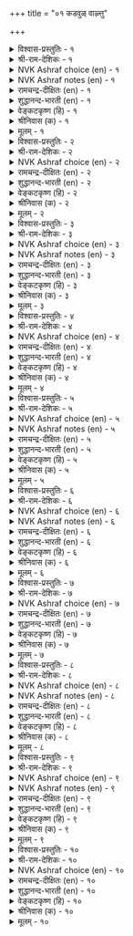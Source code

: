 +++
title = "०१ कडवुळ् वाऴ्त्तु"

+++


<details><summary>विश्वास-प्रस्तुतिः - १</summary>

अ-कर मुदल ऎऴुत्त् ऎल्लाम् आदि  
भगवन् मुदट्र् ए उलगु।       १
</details>

<details><summary>श्री-राम-देशिकः - १</summary>

अकाराद् एव **निर्यान्ति**  
समस्तान्य् अक्षराणि च ।  
चराचर-प्रपञ्चोऽयम्  
ईश्वराद् एव **जायते** ॥ १॥
</details>

<details><summary>NVK Ashraf choice (en) - १</summary>

०००१
With alpha begins all alphabets;
And the world with the first Bagavan. *
(K.N. Subramanyam), (K.R. Srinivasa Iyengar)
</details>

<details><summary>NVK Ashraf notes (en) - १</summary>

१. "Bagavan". Scholars differ in their opinion as to what this word stands for. Most traditional and modern scholars, based on the title of the chapter "In praise of God", render the word to mean "Creator God". However Jaina scholars claim that the word "आदि भगवन्" [Ādi bagavan] is a clear reference to the name of the first Jina Thirthankara "ādeenath" or rashabha (Chakravarti, १९५१; Subramanyam, १९८७). It is interesting to note that Valluvar who has used very few words of Sanskrit origin in his whole work, opted for the twin word "आदि भगवन्" here. Moreover, since the simile "ऎऴुत्तॆल्लाम्" is plural, the emphasis "उलगु" should also be taken in plural. The "world" could thus means the "people of the world" (उलगत्तार्क्कु).
</details>

<details><summary>रामचन्द्र-दीक्षितः (en) - १</summary>

1\. akaram mutala, eḻuttu ellām; āti-  
pakavaṉ mutaṟṟē, ulaku.

1\. All the letters have the letter ‘A’ as their Origin; this world has God as its origin.  
</details>

<details><summary>शुद्धानन्द-भारती (en) - १</summary>

1\. அகர முதல எழுத்தெல்லாம் ஆதி  
பகவன் முதற்றே உலகு  
'A' leads letters; the Ancient Lord  
Leads and lords the entire world.         1  
</details>

<details><summary>वेङ्कटकृष्ण (हि) - १</summary>

1
अक्षर सबके आदि में, है अकार का स्थान ।  
अखिल लोक का आदि तो, रहा आदि भगवान ॥
</details>

<details><summary>श्रीनिवास (क) - १</summary>

1. अक्षरगळिगॆल्ला अकारवे मॊदलु, लोकक्कॆल्ला मॊदलु आदि भगवन् 

</details>

<details><summary>मूलम् - १</summary>

अगर मुदल ऎऴुत्तॆल्लाम् आदि  
पगवन् मुदट्रे उलगु।       १
</details>

<details><summary>विश्वास-प्रस्तुतिः - २</summary>

कट्रदनाल्+++(=शिक्षया)+++ आय पयन्+++(=फलम्)+++ ऎन्कॊल्+++(=??)+++ वाल्+++(=??-)+++-अऱिवन्  
नल्+ताळ्+++(=पाद)+++-तॊऴा+++(=पूजा)+++-अऱ् ऎनिन्।       २
</details>

<details><summary>श्री-राम-देशिकः - २</summary>

ईशस्य ज्ञानरूपस्य  
विना पाद-**निषेवणम्** ।  
**सन्त्व् अधीतानि** शास्त्रणि  
**न** तैर् अस्ति **प्रयोजनम्** ॥ २॥
</details>

<details><summary>NVK Ashraf choice (en) - २</summary>

०००२
Of what avail is learning if one worships not
The holy feet of Pure Intelligence? *
(V.V.S. Aiyar), (G. Vanmikanathan)
</details>

<details><summary>रामचन्द्र-दीक्षितः (en) - २</summary>

2\. kaṟṟataṉāl āya payaṉ eṉkol-vāl-aṟivaṉ  
nal tāḷ toḻāar eṉiṉ?.

2\. Of what avail is learning, if the learned do not adore the good feet of Him who is Immaculate Wisdom?  
</details>

<details><summary>शुद्धानन्द-भारती (en) - २</summary>

2\. கற்றதனா லாய பயனென்கொல் வாலறிவன்  
நற்றாள் தொழாஅர் எனின்  
That lore is vain which does not fall  
At His good feet who knoweth all.         2  
</details>

<details><summary>वेङ्कटकृष्ण (हि) - २</summary>

2
विद्योपार्जन भी भला, क्या आयेगा काम ।  
श्रीपद पर सत्याज्ञ के, यदि नहिं किया प्रणाम ॥
</details>

<details><summary>श्रीनिवास (क) - २</summary>

2. परम शुद्दज्ञान स्वरूपद भगवन्तन सत् पादगळिगॆ नमिसदिद्दरॆ कलितन्दरिन्दाद फलवेनु ?

</details>

<details><summary>मूलम् - २</summary>

कट्रदनाल् आय पयनॆन्गॊल् वालऱिवन्  
नट्राळ् तॊऴाअर् ऎनिन्।       २
</details>

<details><summary>विश्वास-प्रस्तुतिः - ३</summary>

मलर्-मिसै एकिनान् माण्+++(=महत्)+++-अडि सेर्न्दार्  
निल+++(=भू)+++-मिसै+++(=खं)+++ नीडु+++(=चिरं)+++ वाऴ्वार्।      ३
</details>

<details><summary>श्री-राम-देशिकः - ३</summary>

भक्तानां मानसाम्भोज-  
वासिनो जगद्-ईशितुः ।  
**भजतां** पाद-युगलं  
**जायन्ते** नित्य-सम्पदः ॥ ३॥
</details>

<details><summary>NVK Ashraf choice (en) - ३</summary>

०००३
Long life on earth is theirs who reach
The glorious feet of Him who walked on flowers.
(P.S. Sundaram), (V.V.S. Aiyar)
</details>

<details><summary>NVK Ashraf notes (en) - ३</summary>

३. An alternate 'mystical' translation, but not implied in the original: "The Supreme dwells within the lotus of the heart. Those who reach His Splendid Feet dwell endearingly within unearthly realms" - (Satguru Subramuniyaswami). Other translators who adopted this interpretation Parithiyār and Kālingar (two of the five known ancient commentators of Tirukkural) include (G. Vanmikanathan), (K. Krishnaswamy & Vijaya Ramkumar) and (C. Rajagopalachari).
</details>

<details><summary>रामचन्द्र-दीक्षितः (en) - ३</summary>

3\. malarmicai ēkiṉāṉ māṇ aṭi cērntār  
nilamicai nīṭu vāḻvār.

3\. Those who find refuge in the great feet (of Him) who lives in the lotus of the heart (of the devotee) live eternally in heaven.  
</details>

<details><summary>शुद्धानन्द-भारती (en) - ३</summary>

3\. மலர்மிசை ஏகினான் மாணடி சேர்ந்தார்  
நிலமிசை நீடுவாழ் வார்  
Long they live on earth who gain  
The feet of God in florid brain.         3  
</details>

<details><summary>वेङ्कटकृष्ण (हि) - ३</summary>

3
हृदय-पद्‍म-गत ईश के, पाद-पद्‍म जो पाय ।  
श्रेयस्कर वरलोक में, चिरजीवी रह जाय ॥
</details>

<details><summary>श्रीनिवास (क) - ३</summary>

3. मलरॊळुज्जीविसुववन परम पादगळन्नु सेरिदवरु भूमिय मेलॆ निडुगाल बाळुवरु

</details>

<details><summary>मूलम् - ३</summary>

मलर्मिसै एगिनान् माणडि सेर्न्दार्  
निलमिसै नीडु वाऴ्वार्।      ३
</details>

<details><summary>विश्वास-प्रस्तुतिः - ४</summary>

वेण्डुदल् वेण्डामै इलान् अडि सेर्न्दार्क्कु  
याण्ड्+++(=कदाचन)+++ उम् इडुम्बै+++(=दुःखं)+++ इल।       ४
</details>

<details><summary>श्री-राम-देशिकः - ४</summary>

दयालोः सर्वमित्रस्य  
शरणागत-साक्षिणः ।  
**नमतां** पादयुगलं  
**न** स्याद् **दुःखं** कदाचन ॥ ४॥
</details>

<details><summary>NVK Ashraf choice (en) - ४</summary>

०००४
No evil will befall those who reach the feet
Of the One beyond likes and dislikes.
(N.V.K. Ashraf)
</details>

<details><summary>रामचन्द्र-दीक्षितः (en) - ४</summary>

4\. vēṇṭutal vēṇṭāmai ilāṉ aṭi cērntārkku  
yāṇṭum iṭumpai ila.

4\. Those who have attained the feet of Him who has no likes or dislikes will be rid of all troubles.  
</details>

<details><summary>शुद्धानन्द-भारती (en) - ४</summary>

4\. வேண்டுதல் வேண்டாமை இலர்ன்அடி சேர்ந்தார்க்கு  
யாண்டும் இடும்பை இல  
Who hold His feet who likes nor loathes  
Are free from woes of human births.         4  
</details>

<details><summary>वेङ्कटकृष्ण (हि) - ४</summary>

4
राग-द्वेष विहीन के, चरणाश्रित जो लोग ।  
दुःख न दे उनको कभी, भव-बाधा का रोग ॥
</details>

<details><summary>श्रीनिवास (क) - ४</summary>

4. बेकु बेडगळॊन्दू इल्लदवन (भगवन्तन) अडिगळन्नु सेरिदवरु दुगुडदिन्द दूरवागुवरु

</details>

<details><summary>मूलम् - ४</summary>

वेण्डुदल् वेण्डामै इलानडि सेर्न्दार्क्कु  
याण्डुम् इडुम्बै इल।       ४
</details>

<details><summary>विश्वास-प्रस्तुतिः - ५</summary>

इरुळ्-सेर् इरु विनैय्+++(=कर्मस्)+++ उम् सेरा, इऱैवन्+++(=दोव)+++  
पॊरुळ्-सेर् पुगऴ् पुरिन्दार् माट्टु।      ५
</details>

<details><summary>श्री-राम-देशिकः - ५</summary>

माहात्म्यम् अप्रमेयस्य  
**ज्ञात्वा** तं **भजतां** नृणाम् ।  
अज्ञान-मूलकं कर्म  
द्विविधं चापि **नश्यति** ॥ ५॥
</details>

<details><summary>NVK Ashraf choice (en) - ५</summary>

०००५
The twin deeds of dark illusion do not affect those
Who delight meaningfully in Lord's praise. *
(S.M. Diaz)
</details>

<details><summary>NVK Ashraf notes (en) - ५</summary>

५. Twin deeds [of dark illusion] are fruits of both good and evil deeds.
</details>

<details><summary>रामचन्द्र-दीक्षितः (en) - ५</summary>

5\. iruḷ cēr iru viṉaiyum cērā, iṟaivaṉ  
poruḷ cēr pukaḻ purintārmāṭṭu.

5\. Actions, both good and bad that spring from darkness of the mind will never touch those who ever chant the glories of the Lord.  
</details>

<details><summary>शुद्धानन्द-भारती (en) - ५</summary>

5\. இருள்சேர் இருவினையும் சேரா இறைவன்  
பொருள்சேர் புகழ்புரிந்தார் மாட்டு  
God's praise who tell, are free from right  
And wrong, the twins of dreaming night.         5  
</details>

<details><summary>वेङ्कटकृष्ण (हि) - ५</summary>

5
जो रहते हैं ईश के, सत्य भजन में लिप्त ।  
अज्ञानाश्रित कर्म दो, उनको करें न लिप्त ॥
</details>

<details><summary>श्रीनिवास (क) - ५</summary>

5. मनद इरुळिन्दुण्टागुव ऒळितु, कॆडकुगळॆम्ब ऎरडु विधवाद कर्मगळू भगवन्तन महिमॆयन्नु हॊगळुववरिगॆ सेरुवुदिल्ल

</details>

<details><summary>मूलम् - ५</summary>

इरुळ्सेर् इरुविनैयुम् सेरा इऱैवन्  
पॊरुळ्सेर् पुगऴ्बुरिन्दार् माट्टु।      ५
</details>

<details><summary>विश्वास-प्रस्तुतिः - ६</summary>

पॊऱि वायिल् ऐन्द् अवित्तान् पॊय् तीर् ऒऴुक्क  
नॆऱि-निण्ड्रार् नीडु वाऴ्वार्।       ६
</details>

<details><summary>श्री-राम-देशिकः - ६</summary>

पञ्चेन्द्रियाणि **सम्मृश्य**  
तान्य् अर्थेभ्यो **निवर्तयन्** ।  
ईश्वरोक्तेन मार्गेण  
**गच्छन्** नित्य-**सुखी** भवेत् ॥ ६॥
</details>

<details><summary>NVK Ashraf choice (en) - ६</summary>

०००६
Long life is theirs who tread the path of Him
Who conquered the five senses.
(P.S. Sundaram)
</details>

<details><summary>NVK Ashraf notes (en) - ६</summary>

६. This cannot be a reference to God, for God is beyond the senses and only mortals will be required to control the five senses. Almost all translators, however, have taken this as a reference to God. Some translators have attempted to get over this difficulty by employing non-committal renderings like this one: "He who has controlled the five senses and is established in the path of righteousness will lead a life of fulfillment" - (K. Krishnaswamy & Vijaya Ramkumar). It is worth noting that the word 'Jina' literally means "conqueror or victorious", i.e. the conqueror of five senses. This couplet could actually be a reference to a Jaina Tirthankara. Buddha also conquered the five senses, but neither Gautama nor the preceding Buddhas were called Adi Bagavan.
</details>

<details><summary>रामचन्द्र-दीक्षितः (en) - ६</summary>

6\. poṟi vāyil aintu avittāṉ poy tīr oḻukka  
neṟi niṉṟār nīṭu vāḻvār.

6\. Those who still the five senses and walk in truth and right will ever live.  
</details>

<details><summary>शुद्धानन्द-भारती (en) - ६</summary>

6\. பொறிவாயில் ஐந்தவித்தான் பொய்தீர் ஒழுக்க  
நெறிநின்றார் நீடுவாழ் வார்  
They prosper long who walk His way  
Who has the senses signed away.         6  
</details>

<details><summary>वेङ्कटकृष्ण (हि) - ६</summary>

6
पंचेन्द्रिय-निग्रह किये, प्रभु का किया विधान ।  
धर्म-पंथ के पथिक जो, हों चिर आयुष्मान ॥
</details>

<details><summary>श्रीनिवास (क) - ६</summary>

6. ऐदु इन्द्रियगळ बागिलन्नु मुच्चिदवनु भगवन्त. अवन कळङ्कविल्लद नेरवाद ऋजुमार्गदल्लि निन्तवरु निडुबाळन्नु नडॆसुवरु.

</details>

<details><summary>मूलम् - ६</summary>

पॊऱिवायिल् ऐन्दवित्तान् पॊय्दीर् ऒऴुक्क  
नॆऱिनिण्ड्रार् नीडुवाऴ्वार्।       ६
</details>

<details><summary>विश्वास-प्रस्तुतिः - ७</summary>

तनक्कुवमै इल्लादान् ताळ्सेर्न्दार्क् कल्लाल्  
मनक्कवलै माट्रल् अरिदु।      ७
</details>

<details><summary>श्री-राम-देशिकः - ७</summary>

ईशं निरुपमं नित्यं यो वै शरणमाश्रितः ।  
स एवदुःखरहितो नित्यं सुखमिहाश्नुते ॥ ७॥
</details>

<details><summary>NVK Ashraf choice (en) - ७</summary>

०००७
They alone escape from sorrows who take refuge
In the feet of Him beyond compare. *
(V.V.S. Aiyar)
</details>

<details><summary>रामचन्द्र-दीक्षितः (en) - ७</summary>

7\. taṉakku uvamai illātāṉ tāḷ cērntārkku allāl,  
maṉak kavalai māṟṟal aritu.

7\. Only those who have sought refuge in the feet of the peerless can shake off anxiety. Others cannot.  
</details>

<details><summary>शुद्धानन्द-भारती (en) - ७</summary>

7\. தனக்குஉவமை இல்லாதான் தாள்சேர்ந்தார்க்கு கல்லால்  
மனக்கவலை மாற்றல் அரிது  
His feet, whose likeness none can find,  
Alone can ease the anxious mind.         7  
</details>

<details><summary>वेङ्कटकृष्ण (हि) - ७</summary>

7
ईश्वर उपमारहित का, नहीं पदाश्रय-युक्त ।  
तो निश्चय संभव नहीं, होना चिन्ता-मुक्त ॥
</details>

<details><summary>श्रीनिवास (क) - ७</summary>

7. तनगॆ उपमॆयिल्लदवनु भगवन्त. अवन पादगळन्नु नम्बिदवरिगॆ अल्लदॆ, उळिदवरिगॆ मनस्सिन कळवळ कळॆदु कॊळ्ळुवुदु असाध्य.

</details>

<details><summary>मूलम् - ७</summary>

तनक्कुवमै इल्लादान् ताळ्सेर्न्दार्क् कल्लाल्  
मनक्कवलै माट्रल् अरिदु।      ७
</details>

<details><summary>विश्वास-प्रस्तुतिः - ८</summary>

अऱवाऴि अन्दणन् ताळ्सेर्न्दार्क् कल्लाल्  
पिऱवाऴि नीन्दल् अरिदु।      ८
</details>

<details><summary>श्री-राम-देशिकः - ८</summary>

धर्मसिन्धोः दयामृतेंः नावं चरणरूपिणीम् ।  
अलब्ध्वा दुःखजलधेः पारं गन्तुं न शक्यते ॥ ८॥
</details>

<details><summary>NVK Ashraf choice (en) - ८</summary>

०००८
None can swim the sea of births, but those united
To the feet of that Being, a sea of virtue. *
(W.H. Drew and J. Lazarus)
</details>

<details><summary>NVK Ashraf notes (en) - ८</summary>

८. The word "अऱवाऴि" can be taken to mean, either "sea of virtue" or "wheel of the virtue". Similarly, the word "पिऱ" could either mean "birth" or "other". Depending on the combination of these meanings chosen, the couplet can also be translated in the following ways: (i) "Only those who reach the feet of the lord, the ocean of virtue, can cross those other oceans." - * (Norman Cutler). The other two oceans could be oceans of Wealth and Pleasure. (ii) "Only by clinging to the feet of the Lord of the wheel of virtue, that one can swim the ocean of this life" * - (G. Siromoney, S. Govindaraju & M. Chandrasekaran).
</details>

<details><summary>रामचन्द्र-दीक्षितः (en) - ८</summary>

8\. aṟa āḻi antaṇaṉ tāḷ cērntārkku allāl,  
piṟa āḻi nīntal aritu.

8\. Only those who have clung to the feet of the Lord who is the sea of righteousness, will be able to sail the other seas. Others cannot.  
</details>

<details><summary>शुद्धानन्द-भारती (en) - ८</summary>

8\. அறவாழி அந்தணன் தாள்சேர்ந்தார்க் கல்லால்  
பிறவாழி நீந்தல் அரிது  
Who swims the sea of vice is he  
Who clasps the feet of Virtue's sea.         8  
</details>

<details><summary>वेङ्कटकृष्ण (हि) - ८</summary>

8
धर्म-सिन्धु करुणेश के, शरणागत है धन्य ।  
उसे छोड दुख-सिन्धु को, पार‍ न पाये अन्य ॥
</details>

<details><summary>श्रीनिवास (क) - ८</summary>

8. सज्जारित्र्यद कडलाद भगवन्तन अडिगळन्नु सेरिदवरिगल्लदॆ (मिक्कवरिगॆ) संसार सागरगळन्नु ईसि दाटलु सुलभवल्ल.

</details>

<details><summary>मूलम् - ८</summary>

अऱवाऴि अन्दणन् ताळ्सेर्न्दार्क् कल्लाल्  
पिऱवाऴि नीन्दल् अरिदु।      ८
</details>

<details><summary>विश्वास-प्रस्तुतिः - ९</summary>

कोळिल् पॊऱियिन् कुणमिलवे ऎण्गुणत्तान्  
ताळै वणङ्गात् तलै।      ९
</details>

<details><summary>श्री-राम-देशिकः - ९</summary>

गुणाष्टकयुतेशस्य पदे येन न वन्दिते ।  
दृष्टया विरहितं चक्षुरिव तस्य शिरो वृथा ॥ ९॥
</details>

<details><summary>NVK Ashraf choice (en) - ९</summary>

०००९
Depraved, senseless and worthless is the head
Unbowed at the feet of Him with eight qualities.
(P.S. Sundaram), (N.V.K. Ashraf)
</details>

<details><summary>NVK Ashraf notes (en) - ९</summary>

९. This couplet could refer to one of the five Parméstins, the Siddhās (liberated souls) of Jainism, because they only are designated with ८ guñas (qualities) (Malaiya, १९९८). The other four Arhats, Āchāryās, Upādhyāyās and Sādhus (Ashta Pahuda VI:१०४) are identified as Jinas with १२, ३६, २५ and २७ guñas respectively (Malaiya, १९९८). What are the eight qualities or guñas of Siddhās? Ananta jnāna, Ananta darshana, Ananta labdhi, Ananta sukha, Akshaya sthiti, Being vitāraga, Being arupa and Aguruladhutaa. Ancient commentator Parithiyar lists these eight qualities (अनन्द ज्ञानम्, अनन्द वीरियम्, कोत्तिरमिन्मै, अनन्द तरिसनम्, अनन्द कुणम्, अऴिया इयल्बु, नाममिन्मै, अवाविन्मै) as qualities of Lord Shiva!
</details>

<details><summary>रामचन्द्र-दीक्षितः (en) - ९</summary>

9\. kōḷ il poṟiyil kuṇam ilavē-eṇkuṇattāṉ  
tāḷai vaṇaṅkāt talai.

9\. The head that does not bow down before and worship the feet of the Lord of the eight attributes, will be as like the palsied senses.  
</details>

<details><summary>शुद्धानन्द-भारती (en) - ९</summary>

9\. கோளில் பொறியில் குணமிலவே எண்குணத்தான்  
தாளை வணங்காத் தலை.  
Like senses stale that head is vain  
Which bows not to Eight-Virtued Divine.         9  
</details>

<details><summary>वेङ्कटकृष्ण (हि) - ९</summary>

9
निष्क्रिय इन्द्रिय सदृश ही, 'सिर' है केवल नाम ।  
अष्टगुणी के चरण पर, यदि नहिं किया प्रणाम ॥
</details>

<details><summary>श्रीनिवास (क) - ९</summary>

9. ऎण्टु गुणवुळ्ळवन (भगवन्तन) पादगळिगॆ ऎरगद तलॆयु, ग्रहण शक्तियन्नु कळॆदुकॊण्ड इन्द्रियगळन्तॆ निष्पलवागुत्तदॆ.

</details>

<details><summary>मूलम् - ९</summary>

कोळिल् पॊऱियिन् कुणमिलवे ऎण्गुणत्तान्  
ताळै वणङ्गात् तलै।      ९
</details>

<details><summary>विश्वास-प्रस्तुतिः - १०</summary>

पिऱविप् पॆरुङ्गडल् नीन्दुवर् नीन्दार्  
इऱैवन् अडिसेरा तार्।       १०
</details>

<details><summary>श्री-राम-देशिकः - १०</summary>

नावं भगवतः पादरूपिणीं प्राप्नुवन्ति ये ।  
ते तरन्ति भवाम्भोधिमितरैस्तर्तुमक्षमम् ॥ १०॥
</details>

<details><summary>NVK Ashraf choice (en) - १०</summary>

००१०
The ocean of births can be crossed by none other than
Those who reach the feet of the Lord. *
(P.S. Sundaram)
</details>

<details><summary>रामचन्द्र-दीक्षितः (en) - १०</summary>

10\. piṟavip peruṅ kaṭal nīntuvar; nīntār,  
iṟaivaṉ aṭi cērātār.

10\. Those who gain the feet of the Lord cross the great ocean of births; others cannot.
</details>

<details><summary>शुद्धानन्द-भारती (en) - १०</summary>

10\. பிறவிப் பெருங்கடல் நீந்துவர் நீந்தார்  
இறைவன் அடிசேரா தார்  
The sea of births they alone swim  
Who clench His feet and cleave to Him.        10  
</details>

<details><summary>वेङ्कटकृष्ण (हि) - १०</summary>

10
भव-सागर विस्तार से, पाते हैं निस्तार ।  
ईश-शरण बिन जीव तो, कर नहीं पाये पार ॥
</details>

<details><summary>श्रीनिवास (क) - १०</summary>

10. ऎरॆयुनडि (देवरपाद) सेरिदवरु हुट्टॆम्ब हॆग्गडलन्नु दाटुवरु ; ऎरॆयनडि सेरदवरु अदन्नु दाटलाररु.
</details>

<details><summary>मूलम् - १०</summary>

पिऱविप् पॆरुङ्गडल् नीन्दुवर् नीन्दार्  
इऱैवन् अडिसेरा तार्।       १०
</details>
